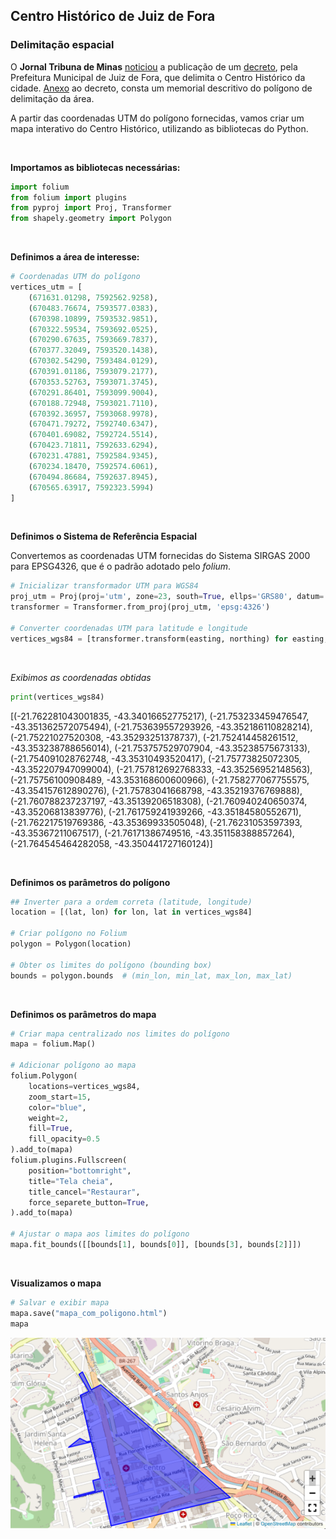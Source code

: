 ## Centro Histórico de Juiz de Fora
### Delimitação espacial

O **Jornal Tribuna de Minas**
[noticiou](https://tribunademinas.com.br/noticias/cidade/24-01-2025/centro-historico-jf.html)
a publicação de um
[decreto](https://www.pjf.mg.gov.br/e_atos/e_atos_vis.php?id=126353),
pela Prefeitura Municipal de Juiz de Fora, que delimita o Centro
Histórico da cidade.
[Anexo](https://www.pjf.mg.gov.br/e_atos/anexos/anexo_centro_175327.pdf)
ao decreto, consta um memorial descritivo do polígono de delimitação da
área.

A partir das coordenadas UTM do polígono fornecidas, vamos criar um mapa
interativo do Centro Histórico, utilizando as bibliotecas do Python.

<br>

**Importamos as bibliotecas necessárias:**

``` python
import folium
from folium import plugins
from pyproj import Proj, Transformer
from shapely.geometry import Polygon
```
<br>

**Definimos a área de interesse:**

``` python
# Coordenadas UTM do polígono
vertices_utm = [
    (671631.01298, 7592562.9258),
    (670483.76674, 7593577.0383),
    (670398.10899, 7593532.9851),
    (670322.59534, 7593692.0525),
    (670290.67635, 7593669.7837),
    (670377.32049, 7593520.1438),
    (670302.54290, 7593484.0129),
    (670391.01186, 7593079.2177),
    (670353.52763, 7593071.3745),
    (670291.86401, 7593099.9004),
    (670188.72948, 7593021.7110),
    (670392.36957, 7593068.9978),
    (670471.79272, 7592740.6347),
    (670401.69082, 7592724.5514),
    (670423.71811, 7592633.6294),
    (670231.47881, 7592584.9345),
    (670234.18470, 7592574.6061),
    (670494.86684, 7592637.8945),
    (670565.63917, 7592323.5994)
]
```

<br>

**Definimos o Sistema de Referência Espacial**

Convertemos as coordenadas UTM fornecidas do Sistema SIRGAS 2000 para
EPSG4326, que é o padrão adotado pelo *folium*.

``` python
# Inicializar transformador UTM para WGS84
proj_utm = Proj(proj='utm', zone=23, south=True, ellps='GRS80', datum='WGS84')
transformer = Transformer.from_proj(proj_utm, 'epsg:4326')

# Converter coordenadas UTM para latitude e longitude
vertices_wgs84 = [transformer.transform(easting, northing) for easting, northing in vertices_utm]
```

<br>

*Exibimos as coordenadas obtidas*

``` python
print(vertices_wgs84)
```

[(-21.762281043001835, -43.34016652775217), (-21.753233459476547, -43.351362572075494), (-21.753639557293926, -43.352186110828214), (-21.75221027520308, -43.35293251378737), (-21.752414458261512, -43.353238788656014), (-21.753757529707904, -43.35238575673133), (-21.754091028762748, -43.35310493520417), (-21.75773825072305, -43.352207947099004), (-21.757812692768333, -43.35256952148563), (-21.75756100908489, -43.353168600600966), (-21.758277067755575, -43.354157612890276), (-21.75783041668798, -43.35219376769888), (-21.760788237237197, -43.35139206518308), (-21.760940240650374, -43.35206813839776), (-21.761759241939266, -43.35184580552671), (-21.762217519769386, -43.35369933505048), (-21.76231053597393, -43.35367211067517), (-21.76171386749516, -43.351158388857264), (-21.764545464282058, -43.350441727160124)]

<br>

**Definimos os parâmetros do polígono**

``` python
## Inverter para a ordem correta (latitude, longitude)
location = [(lat, lon) for lon, lat in vertices_wgs84]

# Criar polígono no Folium
polygon = Polygon(location)

# Obter os limites do polígono (bounding box)
bounds = polygon.bounds  # (min_lon, min_lat, max_lon, max_lat)
```

<br>

**Definimos os parâmetros do mapa**

``` python
# Criar mapa centralizado nos limites do polígono
mapa = folium.Map()

# Adicionar polígono ao mapa
folium.Polygon(
    locations=vertices_wgs84,
    zoom_start=15,
    color="blue",
    weight=2,
    fill=True,
    fill_opacity=0.5
).add_to(mapa)
folium.plugins.Fullscreen(
    position="bottomright",
    title="Tela cheia",
    title_cancel="Restaurar",
    force_separete_button=True,
).add_to(mapa)

# Ajustar o mapa aos limites do polígono
mapa.fit_bounds([[bounds[1], bounds[0]], [bounds[3], bounds[2]]])
```

<br>

**Visualizamos o mapa**

``` python
# Salvar e exibir mapa
mapa.save("mapa_com_poligono.html")
mapa
```
![](centro_historico.png)

[](mapa_com_poligono.html)

